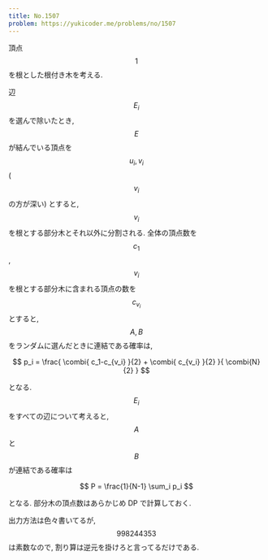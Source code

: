 ```yaml
---
title: No.1507
problem: https://yukicoder.me/problems/no/1507
---
```

頂点 $$ 1 $$ を根とした根付き木を考える.

辺 $$ E_i $$ を選んで除いたとき, $$ E $$ が結んでいる頂点を $$ u_i, v_i $$ ($$ v_i $$ の方が深い) とすると, $$ v_i $$ を根とする部分木とそれ以外に分割される. 全体の頂点数を $$ c_1 $$, $$ v_i $$ を根とする部分木に含まれる頂点の数を $$ c_{v_i} $$ とすると, $$ A, B $$ をランダムに選んだときに連結である確率は,

$$
p_i = \frac{ \combi{ c_1-c_{v_i} }{2} + \combi{ c_{v_i} }{2} }{ \combi{N}{2} }
$$

となる. $$ E_i $$ をすべての辺について考えると, $$ A $$ と $$ B $$ が連結である確率は

$$
P = \frac{1}{N-1} \sum_i p_i
$$

となる. 部分木の頂点数はあらかじめ DP で計算しておく.

出力方法は色々書いてるが, $$ 998244353 $$ は素数なので, 割り算は逆元を掛けろと言ってるだけである.

